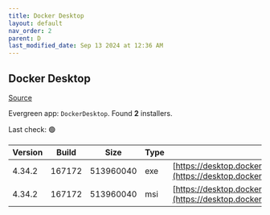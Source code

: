 ```yaml
---
title: Docker Desktop
layout: default
nav_order: 2
parent: D
last_modified_date: Sep 13 2024 at 12:36 AM
---
```


## Docker Desktop

[Source](https://www.docker.com/products/docker-desktop/)

Evergreen app: `DockerDesktop`. Found **2** installers.

Last check: 🟢

| Version | Build  | Size      | Type | URI                                                                                                                                                                    |
| ------- | ------ | --------- | ---- | ---------------------------------------------------------------------------------------------------------------------------------------------------------------------- |
| 4.34.2  | 167172 | 513960040 | exe  | [https://desktop.docker.com/win/main/amd64/167172/Docker%20Desktop%20Installer.exe](https://desktop.docker.com/win/main/amd64/167172/Docker%20Desktop%20Installer.exe) |
| 4.34.2  | 167172 | 513960040 | msi  | [https://desktop.docker.com/win/main/amd64/167172/DockerDesktop.msi](https://desktop.docker.com/win/main/amd64/167172/DockerDesktop.msi)                               |
